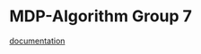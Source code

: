 # MDP-Algorithm Group 7

[documentation](https://docs.google.com/spreadsheets/d/1Ygs89xHmg7JH_kHdSOHoKSYMEprAGpMHoMDX348hnrE/edit#gid=0)